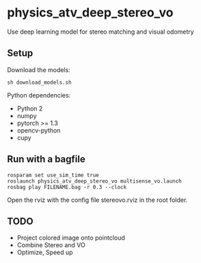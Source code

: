 # physics_atv_deep_stereo_vo
Use deep learning model for stereo matching and visual odometry

## Setup
Download the models: 
```
sh download_models.sh
```

Python dependencies: 
- Python 2
- numpy
- pytorch >= 1.3
- opencv-python
- cupy

## Run with a bagfile
```
rosparam set use_sim_time true
roslaunch physics_atv_deep_stereo_vo multisense_vo.launch 
rosbag play FILENAME.bag -r 0.3 --clock
```

Open the rviz with the config file stereovo.rviz in the root folder.

## TODO
- Project colored image onto pointcloud
- Combine Stereo and VO
- Optimize, Speed up